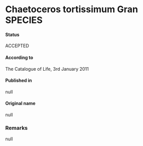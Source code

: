 Chaetoceros tortissimum Gran SPECIES
=======

#### Status
ACCEPTED

#### According to
The Catalogue of Life, 3rd January 2011

#### Published in
null

#### Original name
null

### Remarks
null